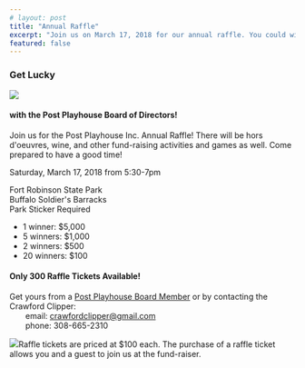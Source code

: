 ```yaml
---
# layout: post
title: "Annual Raffle"
excerpt: "Join us on March 17, 2018 for our annual raffle. You could win $5,000!"
featured: false
---
```


<!--
Original markup .sass found in the 2015 version of this document.
The css below was altered here, not rendered elsewhere.
 -->

<link rel="stylesheet" href="/css/raffle2016.css">

<div class="full lucky2016">
  <h3>Get Lucky</h3>
  <img src="/images/perennials/shamrock.svg" class="shamrock" />
  <h4>with the Post Playhouse Board of Directors!</h4>

  <p class="clear raffle-description">Join us for the Post Playhouse Inc. Annual Raffle! There will be hors d'oeuvres, wine, and other fund-raising activities and games as well. Come prepared to have a good time!</p>
  <p class="pop">Saturday, March 17, 2018 <span class='no-break'>from 5:30-7pm</span></p>

  <p>
    Fort Robinson State Park<br>
    Buffalo Soldier's Barracks<br>
    <span class="info">Park Sticker Required</span>
  </p>

  <ul class="prizes">
    <li>1 winner: <span class="prize">$5,000</span></li>
    <li>5 winners: <span class="prize">$1,000</span></li>
    <li>2 winners: <span class="prize">$500</span></li>
    <li>20 winners: <span class="prize">$100</span></li>
  </ul>

  <div class="purchase-info">
    <h4>Only 300 Raffle Tickets Available!</h4>
    <p class="long">
      Get yours from a <a href="/who/2016/#board">Post Playhouse Board Member</a> or by contacting the Crawford Clipper:
      <span style="padding-left: 2em; display: block">
        email: <a href="mailto:crawfordclipper@gmail.com">crawfordclipper@gmail.com</a><br>
        phone: 308-665-2310
      </span>
    </p>
  </div>

  <p class="long group"><img src="/images/perennials/homestead.png" class="homestead">Raffle tickets are priced at $100 each. The purchase of a raffle ticket allows you and a guest to join us at the fund-raiser.</p>

</div>
